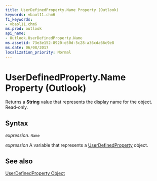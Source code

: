 ```yaml
---
title: UserDefinedProperty.Name Property (Outlook)
keywords: vbaol11.chm6
f1_keywords:
- vbaol11.chm6
ms.prod: outlook
api_name:
- Outlook.UserDefinedProperty.Name
ms.assetid: 73e3e152-8920-e50d-5c28-a36cda66c9e8
ms.date: 06/08/2017
localization_priority: Normal
---
```



# UserDefinedProperty.Name Property (Outlook)

Returns a  **String** value that represents the display name for the object. Read-only.


## Syntax

 _expression_. `Name`

_expression_ A variable that represents a [UserDefinedProperty](./Outlook.UserDefinedProperty.md) object.


## See also


[UserDefinedProperty Object](Outlook.UserDefinedProperty.md)

